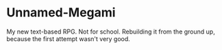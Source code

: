 # Unnamed-Megami
My new text-based RPG. Not for school. Rebuilding it from the ground up, because the first attempt wasn't very good.
